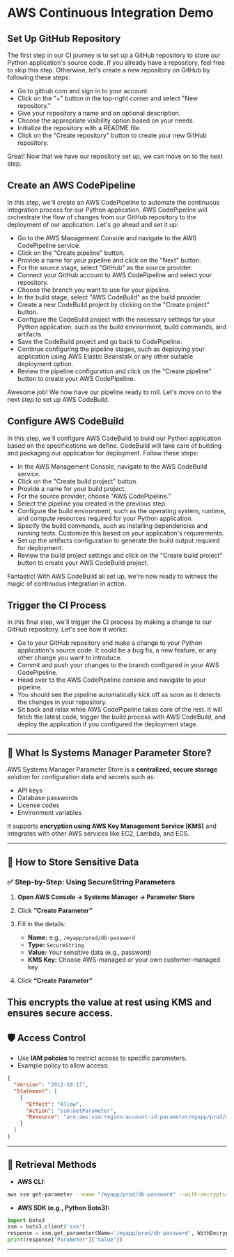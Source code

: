 # AWS Continuous Integration Demo

## Set Up GitHub Repository

The first step in our CI journey is to set up a GitHub repository to store our Python application's source code. If you already have a repository, feel free to skip this step. Otherwise, let's create a new repository on GitHub by following these steps:

- Go to github.com and sign in to your account.
- Click on the "+" button in the top-right corner and select "New repository."
- Give your repository a name and an optional description.
- Choose the appropriate visibility option based on your needs.
- Initialize the repository with a README file.
- Click on the "Create repository" button to create your new GitHub repository.

Great! Now that we have our repository set up, we can move on to the next step.

## Create an AWS CodePipeline
In this step, we'll create an AWS CodePipeline to automate the continuous integration process for our Python application. AWS CodePipeline will orchestrate the flow of changes from our GitHub repository to the deployment of our application. Let's go ahead and set it up:

- Go to the AWS Management Console and navigate to the AWS CodePipeline service.
- Click on the "Create pipeline" button.
- Provide a name for your pipeline and click on the "Next" button.
- For the source stage, select "GitHub" as the source provider.
- Connect your GitHub account to AWS CodePipeline and select your repository.
- Choose the branch you want to use for your pipeline.
- In the build stage, select "AWS CodeBuild" as the build provider.
- Create a new CodeBuild project by clicking on the "Create project" button.
- Configure the CodeBuild project with the necessary settings for your Python application, such as the build environment,  build commands, and artifacts.
- Save the CodeBuild project and go back to CodePipeline.
- Continue configuring the pipeline stages, such as deploying your application using AWS Elastic Beanstalk or any other suitable deployment option.
- Review the pipeline configuration and click on the "Create pipeline" button to create your AWS CodePipeline.

Awesome job! We now have our pipeline ready to roll. Let's move on to the next step to set up AWS CodeBuild.

## Configure AWS CodeBuild

In this step, we'll configure AWS CodeBuild to build our Python application based on the specifications we define. CodeBuild will take care of building and packaging our application for deployment. Follow these steps:

- In the AWS Management Console, navigate to the AWS CodeBuild service.
- Click on the "Create build project" button.
- Provide a name for your build project.
- For the source provider, choose "AWS CodePipeline."
- Select the pipeline you created in the previous step.
- Configure the build environment, such as the operating system, runtime, and compute resources required for your Python application.
- Specify the build commands, such as installing dependencies and running tests. Customize this based on your application's requirements.
- Set up the artifacts configuration to generate the build output required for deployment.
- Review the build project settings and click on the "Create build project" button to create your AWS CodeBuild project.

Fantastic! With AWS CodeBuild all set up, we're now ready to witness the magic of continuous integration in action.

## Trigger the CI Process

In this final step, we'll trigger the CI process by making a change to our GitHub repository. Let's see how it works:

- Go to your GitHub repository and make a change to your Python application's source code. It could be a bug fix, a new feature, or any other change you want to introduce.
- Commit and push your changes to the branch configured in your AWS CodePipeline.
- Head over to the AWS CodePipeline console and navigate to your pipeline.
- You should see the pipeline automatically kick off as soon as it detects the changes in your repository.
- Sit back and relax while AWS CodePipeline takes care of the rest. It will fetch the latest code, trigger the build process with AWS CodeBuild, and deploy the application if you configured the deployment stage.

---

## 🧰 What Is Systems Manager Parameter Store?
AWS Systems Manager Parameter Store is a **centralized, secure storage** solution for configuration data and secrets such as:
- API keys
- Database passwords
- License codes
- Environment variables

It supports **encryption using AWS Key Management Service (KMS)** and integrates with other AWS services like EC2, Lambda, and ECS.

---

## 🔐 How to Store Sensitive Data
### ✅ Step-by-Step: Using SecureString Parameters

1. **Open AWS Console → Systems Manager → Parameter Store**
2. Click **“Create Parameter”**
3. Fill in the details:
   - **Name:** e.g., `/myapp/prod/db-password`
   - **Type:** `SecureString`
   - **Value:** Your sensitive data (e.g., password)
   - **KMS Key:** Choose AWS-managed or your own customer-managed key

4. Click **“Create Parameter”**

This encrypts the value at rest using KMS and ensures secure access.
---

## 🛡️ Access Control
- Use **IAM policies** to restrict access to specific parameters.
- Example policy to allow access:
```json
{
  "Version": "2012-10-17",
  "Statement": [
    {
      "Effect": "Allow",
      "Action": "ssm:GetParameter",
      "Resource": "arn:aws:ssm:region:account-id:parameter/myapp/prod/db-password"
    }
  ]
}
```

---

## 🔄 Retrieval Methods
- **AWS CLI:**
```bash
aws ssm get-parameter --name "/myapp/prod/db-password" --with-decryption
```

- **AWS SDK (e.g., Python Boto3):**
```python
import boto3
ssm = boto3.client('ssm')
response = ssm.get_parameter(Name='/myapp/prod/db-password', WithDecryption=True)
print(response['Parameter']['Value'])
```

---
